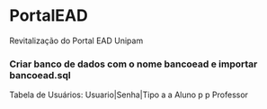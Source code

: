 # PortalEAD
Revitalização do Portal EAD Unipam
### Criar banco de dados com o nome bancoead e importar bancoead.sql
Tabela de Usuários:
Usuario|Senha|Tipo
   a      a   Aluno
   p      p   Professor
